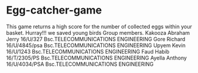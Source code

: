# Egg-catcher-game
This game returns a high score for the number of collected eggs within your basket.
Hurray!!! we saved young birds
Group members.
Kakooza Abraham Jerry  16/U/327         Bsc.TELECOMMUNICATIONS ENGINEERING
Gore Richard           16/U/4845/psa    Bsc.TELECOMMUNICATIONS ENGINEERING
Upyem Kevin            16/U/1243        Bsc.TELECOMMUNICATIONS ENGINEERING
Faud Habib             16/T/2305/PS     Bsc.TELECOMMUNICATIONS ENGINEERING
Ayella Anthony         16/U/4034/PSA    Bsc.TELECOMMUNICATIONS ENGINEERING
